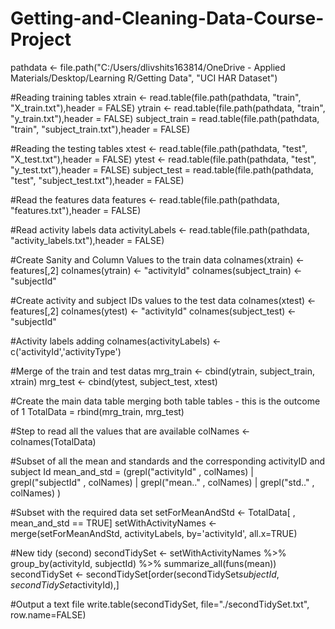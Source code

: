 # Getting-and-Cleaning-Data-Course-Project
pathdata <- file.path("C:/Users/dlivshits163814/OneDrive - Applied Materials/Desktop/Learning R/Getting Data", "UCI HAR Dataset")

#Reading training tables
xtrain <- read.table(file.path(pathdata, "train", "X_train.txt"),header = FALSE)
ytrain <- read.table(file.path(pathdata, "train", "y_train.txt"),header = FALSE)
subject_train = read.table(file.path(pathdata, "train", "subject_train.txt"),header = FALSE)

#Reading the testing tables
xtest <- read.table(file.path(pathdata, "test", "X_test.txt"),header = FALSE)
ytest <- read.table(file.path(pathdata, "test", "y_test.txt"),header = FALSE)
subject_test = read.table(file.path(pathdata, "test", "subject_test.txt"),header = FALSE)

#Read the features data
features <- read.table(file.path(pathdata, "features.txt"),header = FALSE)

#Read activity labels data
activityLabels <- read.table(file.path(pathdata, "activity_labels.txt"),header = FALSE)

#Create Sanity and Column Values to the train data
colnames(xtrain) <- features[,2]
colnames(ytrain) <- "activityId"
colnames(subject_train) <- "subjectId"

#Create activity and subject IDs values to the test data
colnames(xtest) <- features[,2]
colnames(ytest) <- "activityId"
colnames(subject_test) <- "subjectId"

#Activity labels adding
colnames(activityLabels) <- c('activityId','activityType')

#Merge of the train and test datas
mrg_train <- cbind(ytrain, subject_train, xtrain)
mrg_test <- cbind(ytest, subject_test, xtest)

#Create the main data table merging both table tables - this is the outcome of 1
TotalData = rbind(mrg_train, mrg_test)

#Step to read all the values that are available
colNames <- colnames(TotalData)

#Subset of all the mean and standards and the corresponding activityID and subject Id 
mean_and_std = (grepl("activityId" , colNames) | 
                  grepl("subjectId" , colNames) | 
                  grepl("mean.." , colNames) | 
                  grepl("std.." , colNames)
                )

#Subset with the required data set
setForMeanAndStd <- TotalData[ , mean_and_std == TRUE]
setWithActivityNames <- merge(setForMeanAndStd, activityLabels, by='activityId', all.x=TRUE)

#New tidy (second) 
secondTidySet <- setWithActivityNames %>% group_by(activityId, subjectId) %>% summarize_all(funs(mean))
secondTidySet <- secondTidySet[order(secondTidySet$subjectId, secondTidySet$activityId),]

#Output a text file 
write.table(secondTidySet, file="./secondTidySet.txt", row.name=FALSE)
